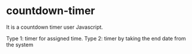 # countdown-timer
It is a countdown timer user Javascript.

Type 1: timer for assigned time.
Type 2: timer by taking the end date from the system
